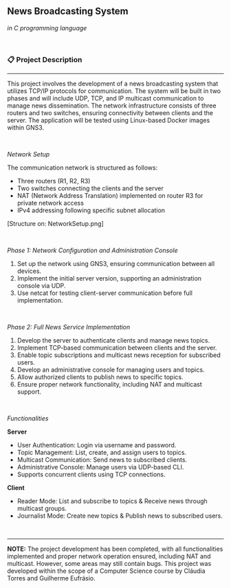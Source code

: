 ## News Broadcasting System
*in C programming language*

&nbsp;

### 📋 Project Description
---

This project involves the development of a news broadcasting system that utilizes TCP/IP protocols for communication. The system will be built in two phases and will include UDP, TCP, and IP multicast communication to manage news dissemination. The network infrastructure consists of three routers and two switches, ensuring connectivity between clients and the server. The application will be tested using Linux-based Docker images within GNS3.

&nbsp;

*Network Setup*

The communication network is structured as follows:
- Three routers (R1, R2, R3)
- Two switches connecting the clients and the server
- NAT (Network Address Translation) implemented on router R3 for private network access
- IPv4 addressing following specific subnet allocation
  
[Structure on: NetworkSetup.png]

&nbsp;

*Phase 1: Network Configuration and Administration Console*

1. Set up the network using GNS3, ensuring communication between all devices.
2. Implement the initial server version, supporting an administration console via UDP.
3. Use netcat for testing client-server communication before full implementation.

&nbsp;

*Phase 2: Full News Service Implementation*

1. Develop the server to authenticate clients and manage news topics.
2. Implement TCP-based communication between clients and the server.
3. Enable topic subscriptions and multicast news reception for subscribed users.
4. Develop an administrative console for managing users and topics.
5. Allow authorized clients to publish news to specific topics.
6. Ensure proper network functionality, including NAT and multicast support.

&nbsp;

*Functionalities*

**Server**
- User Authentication: Login via username and password.
- Topic Management: List, create, and assign users to topics.
- Multicast Communication: Send news to subscribed clients.
- Administrative Console: Manage users via UDP-based CLI.
- Supports concurrent clients using TCP connections.

**Client**
- Reader Mode: List and subscribe to topics & Receive news through multicast groups.
- Journalist Mode: Create new topics & Publish news to subscribed users.

&nbsp;

---

**NOTE:** The project development has been completed, with all functionalities implemented and proper network operation ensured, including NAT and multicast. However, some areas may still contain bugs. This project was developed within the scope of a Computer Science course by Cláudia Torres and Guilherme Eufrásio.
